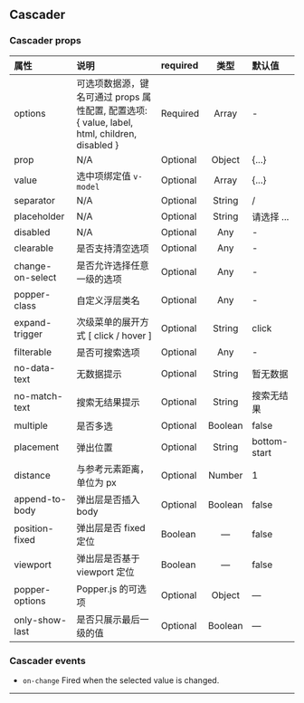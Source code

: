 ## Cascader

### Cascader props

| 属性 | 说明   | required | 类型 | 默认值 |
| :----| :------| :--------| :---:| :------|
| options | 可选项数据源，键名可通过 props 属性配置, 配置选项: { value, label, html, children, disabled } | Required | Array | - |
| prop | N/A | Optional | Object | {...} |
| value | 选中项绑定值 `v-model` | Optional | Array | {...} |
| separator | N/A | Optional | String | / |
| placeholder | N/A | Optional | String | 请选择 ... |
| disabled | N/A | Optional | Any | - |
| clearable | 是否支持清空选项 | Optional | Any | - |
| change-on-select | 是否允许选择任意一级的选项 | Optional | Any | - |
| popper-class | 自定义浮层类名 | Optional | Any | - |
| expand-trigger | 次级菜单的展开方式 [ click / hover ] | Optional | String | click |
| filterable | 是否可搜索选项 | Optional | Any | - |
| no-data-text | 无数据提示 | Optional | String | 暂无数据 |
| no-match-text | 搜索无结果提示 | Optional | String | 搜索无结果 |
| multiple | 是否多选 | Optional | Boolean | false |
| placement | 弹出位置 | Optional | String | bottom-start |
| distance | 与参考元素距离，单位为 px | Optional | Number | 1 |
| append-to-body | 弹出层是否插入 body | Optional | Boolean | false |
| position-fixed | 弹出层是否 fixed 定位 | Boolean | — | false |
| viewport | 弹出层是否基于 viewport 定位 | Boolean | — | false |
| popper-options | Popper.js 的可选项 | Optional | Object | — |
| only-show-last | 是否只展示最后一级的值 | Optional | Boolean | — |

### Cascader events

 - `on-change` Fired when the selected value is changed.

---
